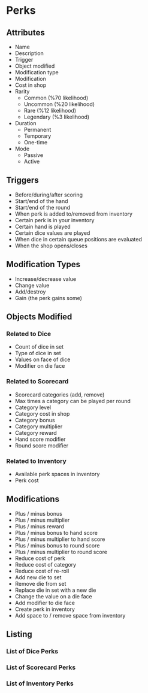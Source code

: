 # Perks

## Attributes

- Name
- Description
- Trigger
- Object modified
- Modification type
- Modification
- Cost in shop
- Rarity
  - Common (%70 likelihood)
  - Uncommon (%20 likelihood)
  - Rare (%12 likelihood)
  - Legendary (%3 likelihood)
- Duration
  - Permanent
  - Temporary
  - One-time
- Mode
  - Passive
  - Active

## Triggers

- Before/during/after scoring
- Start/end of the hand
- Start/end of the round
- When perk is added to/removed from inventory
- Certain perk is in your inventory
- Certain hand is played
- Certain dice values are played
- When dice in certain queue positions are evaluated
- When the shop opens/closes

## Modification Types

- Increase/decrease value
- Change value
- Add/destroy
- Gain (the perk gains some)

## Objects Modified

### Related to Dice

- Count of dice in set
- Type of dice in set
- Values on face of dice
- Modifier on die face

### Related to Scorecard

- Scorecard categories (add, remove)
- Max times a category can be played per round
- Category level
- Category cost in shop
- Category bonus
- Category multiplier
- Category reward
- Hand score modifier
- Round score modifier

### Related to Inventory

- Available perk spaces in inventory
- Perk cost

## Modifications

- Plus / minus bonus
- Plus / minus multiplier
- Plus / minus reward
- Plus / minus bonus to hand score
- Plus / minus multiplier to hand score
- Plus / minus bonus to round score
- Plus / minus multiplier to round score
- Reduce cost of perk
- Reduce cost of category
- Reduce cost of re-roll
- Add new die to set
- Remove die from set
- Replace die in set with a new die
- Change the value on a die face
- Add modifier to die face
- Create perk in inventory
- Add space to / remove space from inventory

## Listing

### List of Dice Perks

### List of Scorecard Perks

### List of Inventory Perks

